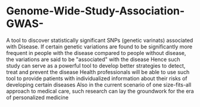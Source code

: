 # Genome-Wide-Study-Association-GWAS-
A tool to discover statistically significant SNPs (genetic varinats) associated with Disease. 
If certain genetic variations are found to be significantly more frequent in people with the disease compared to people without disease, the variations are said to be "associated" with the disease
Hence such study can serve as a powerful tool to develop better strategies to detect, treat and prevent the disease
Health professionals will be able to use such tool to provide patients with individualized information about their risks of developing certain diseases
Also in the current scenario of one size-fits-all approach to medical care, such research can lay the groundwork for the era of personalized medicine

